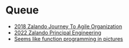 # Queue

- [2018 Zalando Journey To Agile Organization](
https://www.mckinsey.com/business-functions/people-and-organizational-performance/our-insights/the-journey-to-an-agile-organization-at-zalandohttps://www.mckinsey.com/business-functions/people-and-organizational-performance/our-insights/the-journey-to-an-agile-organization-at-zalando)
- [2022 Zalando Principal Engineering](https://engineering.zalando.com/posts/2022/02/principal-engineering-at-zalando.html)
- [Seems like function programming in pictures](https://mokacoding.com/blog/functor-applicative-monads-in-pictures/)

